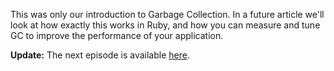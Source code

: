 This was only our introduction to Garbage Collection. In a future article we'll look at how exactly this works in Ruby, and how you can measure and tune GC to improve the performance of your application.

**Update:** The next episode is available [here][1]. 

[1]: https://blog.appsignal.com/blog/2016/07/28/ruby-magic-garbage-collection-part-2.html
